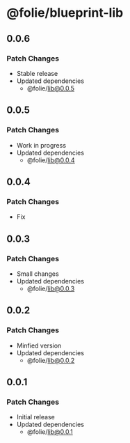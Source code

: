 # @folie/blueprint-lib

## 0.0.6

### Patch Changes

- Stable release
- Updated dependencies
  - @folie/lib@0.0.5

## 0.0.5

### Patch Changes

- Work in progress
- Updated dependencies
  - @folie/lib@0.0.4

## 0.0.4

### Patch Changes

- Fix

## 0.0.3

### Patch Changes

- Small changes
- Updated dependencies
  - @folie/lib@0.0.3

## 0.0.2

### Patch Changes

- Minfied version
- Updated dependencies
  - @folie/lib@0.0.2

## 0.0.1

### Patch Changes

- Initial release
- Updated dependencies
  - @folie/lib@0.0.1
